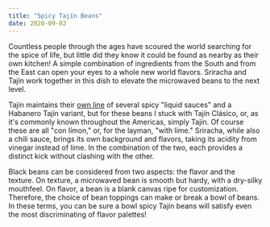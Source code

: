 ```yaml
---
title: "Spicy Tajín Beans"
date: 2020-09-02
---
```


Countless people through the ages have scoured the world searching for the spice of life, but little did they know it could be found as nearby as their own kitchen! A simple combination of ingredients from the South and from the East can open your eyes to a whole new world flavors. Sriracha and Tajín work together in this dish to elevate the microwaved beans to the next level.

Tajín maintains their [own line](https://www.tajin.com/us/products/) of several spicy "liquid sauces" and a Habanero Tajín variant, but for these beans I stuck with Tajín Clásico, or, as it's commonly known throughout the Americas, simply Tajín. Of course these are all "con límon," or, for the layman, "with lime." Sriracha, while also a chili sauce, brings its own background and flavors, taking its acidity from vinegar instead of lime. In the combination of the two, each provides a distinct kick without clashing with the other.

Black beans can be considered from two aspects: the flavor and the texture. On texture, a microwaved bean is smooth but hardy, with a dry-silky mouthfeel. On flavor, a bean is a blank canvas ripe for customization. Therefore, the choice of bean toppings can make or break a bowl of beans. In these terms, you can be sure a bowl spicy Tajín beans will satisfy even the most discriminating of flavor palettes!